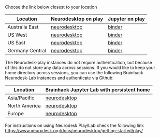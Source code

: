 
Choose the link below closest to your location

| Location        | Neurodesktop on play                                                                                                      | Jupyter on play                                 |
|-----------------|---------------------------------------------------------------------------------------------------------------------------|------------------------------------------------|
| Australia East  | [neurodesktop](https://play-sydney.neurodesk.org/v2/gh/neurodesk/jupyter-neurodesktop-image/main?urlpath=neurodesktop)    | [binder](https://play-sydney.neurodesk.org/v2/gh/neurodesk/jupyter-neurodesktop-image/main)    |
| US West         | [neurodesktop](https://play-phoenix.neurodesk.org/v2/gh/neurodesk/jupyter-neurodesktop-image/main?urlpath=neurodesktop)   | [binder](https://play-phoenix.neurodesk.org/v2/gh/neurodesk/jupyter-neurodesktop-image/main)   |
| US East         | [neurodesktop](https://play-ashburn.neurodesk.org/v2/gh/neurodesk/jupyter-neurodesktop-image/main?urlpath=neurodesktop)   | [binder](https://play-ashburn.neurodesk.org/v2/gh/neurodesk/jupyter-neurodesktop-image/main)   |
| Germany Central | [neurodesktop](https://play-frankfurt.neurodesk.org/v2/gh/neurodesk/jupyter-neurodesktop-image/main?urlpath=neurodesktop) | [binder](https://play-frankfurt.neurodesk.org/v2/gh/neurodesk/jupyter-neurodesktop-image/main) |

The Neurodesk-play instances do not require authentication, but because of this do not store any data across sessions. If you would like to keep your home directory across sessions, you can use the following Brainhack Neurodesk-Lab instances and authenticate via Github:

| Location        | Brainhack Jupyter Lab with persistent home           |
|-----------------|------------------------------------------------------|
| Asia/Pacific    | [neurodesktop](https://bhsydney.neurodesk.org/)      |
| North America   | [neurodesktop](https://bhnam.neurodesk.org/)         | 
| Europe          | [neurodesktop](https://bheurope.neurodesk.org/)      | 

For instructions on using Neurodesk Play/Lab check the following link
https://www.neurodesk.org/docs/neurodesktop/getting-started/play/